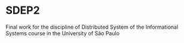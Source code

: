# SDEP2
Final work for the discipline of Distributed System of the Informational Systems course in the University of São Paulo
